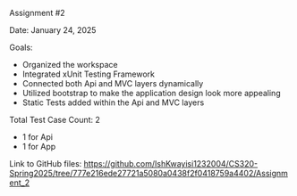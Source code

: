 Assignment #2

Date: January 24, 2025

Goals: 
* Organized the workspace
* Integrated xUnit Testing Framework
* Connected both Api and MVC layers dynamically 
* Utilized bootstrap to make the application design look more appealing
* Static Tests added within the Api and MVC layers

Total Test Case Count: 2
* 1 for Api
* 1 for App

Link to GitHub files: 
https://github.com/IshKwayisi1232004/CS320-Spring2025/tree/777e216ede27721a5080a0438f2f0418759a4402/Assignment_2